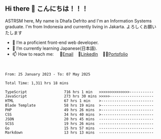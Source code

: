 ## Hi there 👋 こんにちは！！！
ASTRSM here, My name is Dhafa Defrito and I'm an Information Systems graduate. I'm from Indonesia and currently living in Jakarta. よろしくお願いたします

- 🔭 I’m a proficient front-end web developer.
- 🌱 I’m currently learning Japanese(日本語).
- 📫 How to reach me: &nbsp;&nbsp;&nbsp;&nbsp;📧[Email](ddefrito@gmail.com)&nbsp;&nbsp;&nbsp;&nbsp;💼[LinkedIn](https://www.linkedin.com/in/dhafa-defrita-rama-yudistira-9357a9229/)&nbsp;&nbsp;&nbsp;&nbsp;👨‍🎨[Portofolio](https://ddefrito.vercel.app/)
<br>
<!-- <p align="left">
<a href="https://github.com/ASTRSM">
  <img height="180em" src="https://github-readme-stats-eight-theta.vercel.app/api?username=ASTRSM&show_icons=true&theme=dracula&include_all_commits=true&count_private=true"/>
  <img height="180em" src="https://github-readme-stats-eight-theta.vercel.app/api/top-langs/?username=ASTRSM&layout=compact&langs_count=8&theme=dracula"/>
</a>
</p> -->

<!--START_SECTION:waka-->

```txt
From: 25 January 2023 - To: 07 May 2025

Total Time: 1,311 hrs 18 mins

TypeScript                 716 hrs 1 min   >>>>>>>>>>>>>>-----------   54.60 %
JavaScript                 273 hrs 30 mins >>>>>--------------------   20.86 %
HTML                       67 hrs 1 min    >------------------------   05.11 %
Blade Template             58 hrs 19 mins  >------------------------   04.45 %
PHP                        49 hrs 26 mins  >------------------------   03.77 %
CSS                        34 hrs 40 mins  >------------------------   02.64 %
JSON                       20 hrs 45 mins  -------------------------   01.58 %
SCSS                       19 hrs 26 mins  -------------------------   01.48 %
Go                         15 hrs 57 mins  -------------------------   01.22 %
Markdown                   13 hrs 13 mins  -------------------------   01.01 %
```

<!--END_SECTION:waka-->
